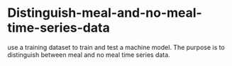 # Distinguish-meal-and-no-meal-time-series-data
use a training dataset to train and test a machine model. The purpose is to distinguish between meal and no meal time series data. 
